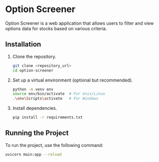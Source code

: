# Option Screener

Option Screener is a web application that allows users to filter and view options data for stocks based on various criteria.

## Installation

1. Clone the repository.

    ```bash
    git clone <repository_url>
    cd option-screener
    ```

2. Set up a virtual environment (optional but recommended).

    ```bash
    python -m venv env
    source env/bin/activate  # For Unix/Linux
    .\env\Scripts\activate   # For Windows
    ```

3. Install dependencies.

    ```bash
    pip install -r requirements.txt
    ```

## Running the Project

To run the project, use the following command:

```bash
uvicorn main:app --reload
